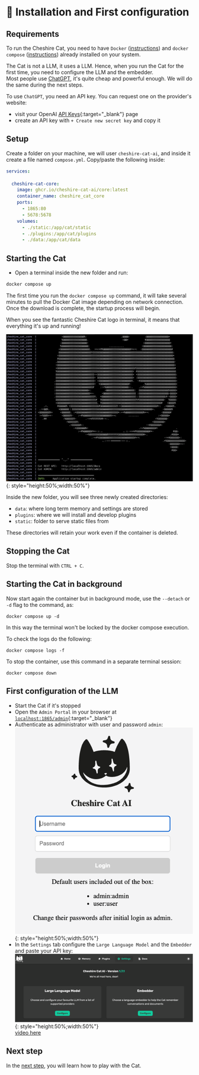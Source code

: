 # &#128640; Installation and First configuration

## Requirements

To run the Cheshire Cat, you need to have `Docker` ([instructions](https://docs.docker.com/engine/install/)) and `docker compose` ([instructions](https://docs.docker.com/compose/install/)) already installed on your system.

The Cat is not a LLM, it uses a LLM.
Hence, when you run the Cat for the first time, you need to configure the LLM and the embedder.  
Most people use [ChatGPT](https://platform.openai.com/docs/models/gpt-3-5), it's quite cheap and powerful enough.
We will do the same during the next steps.

To use `ChatGPT`, you need an API key. You can request one on the provider's website:

- visit your OpenAI [API Keys](https://platform.openai.com/account/api-keys){:target="_blank"} page
- create an API key with `+ Create new secret key` and copy it

## Setup

Create a folder on your machine, we will user `cheshire-cat-ai`, and inside it create a file named `compose.yml`.
Copy/paste the following inside:

```yaml
services:

  cheshire-cat-core:
    image: ghcr.io/cheshire-cat-ai/core:latest
    container_name: cheshire_cat_core
    ports:
      - 1865:80
      - 5678:5678
    volumes:
      - ./static:/app/cat/static
      - ./plugins:/app/cat/plugins
      - ./data:/app/cat/data
```

## Starting the Cat
    
- Open a terminal inside the new folder and run:

```bash
docker compose up
```

The first time you run the `docker compose up` command, it will take several minutes to pull the Docker Cat image depending on network connection. Once the download is complete, the startup process will begin.

When you see the fantastic Cheshire Cat logo in terminal, it means that everything it's up and running!

![Up and running](../assets/img/quickstart/installation-configuration/up-and-running.png){: style="height:50%;width:50%"}

Inside the new folder, you will see three newly created directories:

 - `data`: where long term memory and settings are stored
 - `plugins`: where we will install and develop plugins
 - `static`: folder to serve static files from 

These directories will retain your work even if the container is deleted.

## Stopping the Cat

Stop the terminal with `CTRL + C`.

## Starting the Cat in background

Now start again the container but in background mode, use the `--detach` or `-d` flag to the command, as:
```
docker compose up -d
```
In this way the terminal won't be locked by the docker compose execution.

To check the logs do the following:

```
docker compose logs -f
```

To stop the container, use this command in a separate terminal session:

```
docker compose down
```

## First configuration of the LLM

- Start the Cat if it's stopped
- Open the `Admin Portal` in your browser at [`localhost:1865/admin`](http://localhost:1865/admin){:target="_blank"}
- Authenticate as administrator with user and password `admin`:
![alt text](../assets/img/quickstart/installation-configuration/logon.png){: style="height:50%;width:50%"}
- In the `Settings` tab configure the `Large Language Model` and the `Embedder` and paste your API key:  
![alt text](../assets/img/quickstart/installation-configuration/configure-llm-embedder.png){: style="height:50%;width:50%"}  
 [video here](../assets/vid/setup.mp4)

## Next step
In the [next step](./play-with-the-cat.md), you will learn how to play with the Cat.